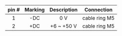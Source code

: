 | **pin #** | **Marking** | **Description** | **Connection** |
| :---: | :---: | :---: | :---: |
| 1 | -DC | 0 V | cable ring M5 |
| 2 | +DC | +6 ~ +50 V | cable ring M5 |
